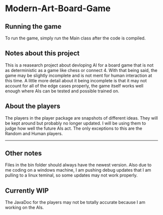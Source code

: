 # Modern-Art-Board-Game
## Running the game
To run the game, simply run the Main class after the code is compiled.

## Notes about this project
This is a reasearch project about devloping AI for a board game that is not as deterministic as a game like chess or connect 4. With that being said, the game may be slightly incomplete and is not ment for human interaction at this time. A little more detail about it being incomplete is that it may not account for all of the edge cases properly, the game itself works well enough where AIs can be tested and possible trained on.

## About the players
The players in the player package are snapshots of different ideas. They will be kept around but probably no longer updated. I will be using them to judge how well the future AIs act. The only exceptions to this are the Random and Human players.

---

## Other notes
Files in the bin folder should always have the newest version. Also due to me coding on a windows machine, I am pushing debug updates that I am pulling to a linux teminal, so some updates may not work properly.

## Currently WIP
The JavaDoc for the players may not be totally accurate because I am working on the AIs.
